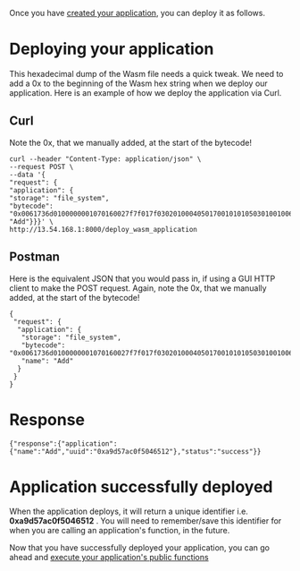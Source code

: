 Once you have [created your application](https://github.com/second-state/SSVMRPC/blob/master/examples/creating_wasm_application.md), you can deploy it as follows.


# Deploying your application

This hexadecimal dump of the Wasm file needs a quick tweak. We need to add a 0x to the beginning of the Wasm hex string when we deploy our application. Here is an example of how we deploy the application via Curl.

## Curl

Note the 0x, that we manually added, at the start of the bytecode!

```
curl --header "Content-Type: application/json" \
--request POST \
--data '{
"request": {
"application": {
"storage": "file_system",
"bytecode": "0x0061736d0100000001070160027f7f017f030201000405017001010105030100100619037f01418080c0000b7f00418080c0000b7f00418080c0000b073704066d656d6f727902000a5f5f646174615f656e6403010b5f5f686561705f6261736503020f6164645f74776f5f6e756d6265727300000a09010700200120006a0b","name": "Add"}}}' \
http://13.54.168.1:8000/deploy_wasm_application
```

## Postman

Here is the equivalent JSON that you would pass in, if using a GUI HTTP client to make the POST request.
Again, note the 0x, that we manually added, at the start of the bytecode!

```
{
 "request": {
  "application": {
   "storage": "file_system",
   "bytecode": "0x0061736d0100000001070160027f7f017f030201000405017001010105030100100619037f01418080c0000b7f00418080c0000b7f00418080c0000b073704066d656d6f727902000a5f5f646174615f656e6403010b5f5f686561705f6261736503020f6164645f74776f5f6e756d6265727300000a09010700200120006a0b",
   "name": "Add"
  }
 }
}
```

# Response

```
{"response":{"application":{"name":"Add","uuid":"0xa9d57ac0f5046512"},"status":"success"}}
```

# Application successfully deployed

When the application deploys, it will return a unique identifier i.e. **0xa9d57ac0f5046512** . You will need to remember/save this identifier for when you are calling an application's function, in the future.

Now that you have successfully deployed your application, you can go ahead and [execute your application's public functions](https://github.com/second-state/SSVMRPC/blob/master/examples/execute_wasm_applications_function.md)


